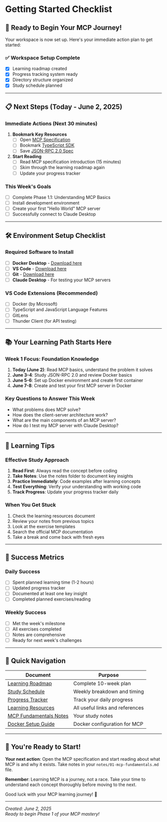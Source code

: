 # Getting Started Checklist

## 🚀 Ready to Begin Your MCP Journey!

Your workspace is now set up. Here's your immediate action plan to get started:

### ✅ Workspace Setup Complete
- [x] Learning roadmap created
- [x] Progress tracking system ready
- [x] Directory structure organized
- [x] Study schedule planned

---

## 📋 Next Steps (Today - June 2, 2025)

### Immediate Actions (Next 30 minutes)
1. **Bookmark Key Resources**
   - [ ] Open [MCP Specification](https://spec.modelcontextprotocol.io/) 
   - [ ] Bookmark [TypeScript SDK](https://github.com/modelcontextprotocol/typescript-sdk)
   - [ ] Save [JSON-RPC 2.0 Spec](https://www.jsonrpc.org/specification)

2. **Start Reading**
   - [ ] Read MCP specification introduction (15 minutes)
   - [ ] Skim through the learning roadmap again
   - [ ] Update your progress tracker

### This Week's Goals
- [ ] Complete Phase 1.1: Understanding MCP Basics
- [ ] Install development environment
- [ ] Create your first "Hello World" MCP server
- [ ] Successfully connect to Claude Desktop

---

## 🛠️ Environment Setup Checklist

### Required Software to Install
- [ ] **Docker Desktop** - [Download here](https://www.docker.com/products/docker-desktop/)
- [ ] **VS Code** - [Download here](https://code.visualstudio.com/)
- [ ] **Git** - [Download here](https://git-scm.com/)
- [ ] **Claude Desktop** - For testing your MCP servers

### VS Code Extensions (Recommended)
- [ ] Docker (by Microsoft)
- [ ] TypeScript and JavaScript Language Features
- [ ] GitLens
- [ ] Thunder Client (for API testing)

---

## 📚 Your Learning Path Starts Here

### Week 1 Focus: Foundation Knowledge
1. **Today (June 2)**: Read MCP basics, understand the problem it solves
2. **June 3-4**: Study JSON-RPC 2.0 and review Docker basics
3. **June 5-6**: Set up Docker environment and create first container
4. **June 7-8**: Create and test your first MCP server in Docker

### Key Questions to Answer This Week
- What problems does MCP solve?
- How does the client-server architecture work?
- What are the main components of an MCP server?
- How do I test my MCP server with Claude Desktop?

---

## 📝 Learning Tips

### Effective Study Approach
1. **Read First**: Always read the concept before coding
2. **Take Notes**: Use the notes folder to document key insights
3. **Practice Immediately**: Code examples after learning concepts
4. **Test Everything**: Verify your understanding with working code
5. **Track Progress**: Update your progress tracker daily

### When You Get Stuck
1. Check the learning resources document
2. Review your notes from previous topics
3. Look at the exercise templates
4. Search the official MCP documentation
5. Take a break and come back with fresh eyes

---

## 🎯 Success Metrics

### Daily Success
- [ ] Spent planned learning time (1-2 hours)
- [ ] Updated progress tracker
- [ ] Documented at least one key insight
- [ ] Completed planned exercises/reading

### Weekly Success
- [ ] Met the week's milestone
- [ ] All exercises completed
- [ ] Notes are comprehensive
- [ ] Ready for next week's challenges

---

## 🔗 Quick Navigation

| Document | Purpose |
|----------|---------|
| [Learning Roadmap](roadmap/learning-roadmap.md) | Complete 10-week plan |
| [Study Schedule](roadmap/study-schedule.md) | Weekly breakdown and timing |
| [Progress Tracker](progress/progress-tracker.md) | Track your daily progress |
| [Learning Resources](resources/learning-resources.md) | All useful links and references |
| [MCP Fundamentals Notes](notes/01-mcp-fundamentals.md) | Your study notes |
| [Docker Setup Guide](docker/docker-setup.md) | Docker configuration for MCP |

---

## 🎉 You're Ready to Start!

**Your next action**: Open the MCP specification and start reading about what MCP is and why it exists. Take notes in your `notes/01-mcp-fundamentals.md` file.

**Remember**: Learning MCP is a journey, not a race. Take your time to understand each concept thoroughly before moving to the next.

Good luck with your MCP learning journey! 🚀

---

*Created: June 2, 2025*  
*Ready to begin Phase 1 of your MCP mastery!*
